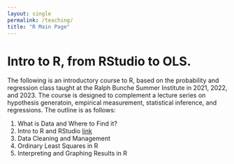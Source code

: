 ```yaml
---
layout: single
permalink: /teaching/
title: "R Main Page"
---
```



# Intro to R, from RStudio to OLS. 

The following is an introductory course to R, based on the probability and regression class taught at the Ralph Bunche Summer Institute in 2021, 2022, and 2023. The course is designed to complement a lecture series on hypothesis generatoin, empirical measurement, statistical inference, and regressions. The outline is as follows:

1. What is Data and Where to Find it?
2. Intro to R and RStudio [link](lab2.html)
3. Data Cleaning and Management
4. Ordinary Least Squares in R
5. Interpreting and Graphing Results in R


<!-- 
Teaching
Research plays a central role in my teaching as students improve their analytical skills and master the tools of data analysis through hands-on experience. I have taught undergraduate courses on political violence and statistical methodology. While at UNC, I taught the graduate statistics lab for Advanced Topics in Political Data Science, where my work was recognized by the Political Science Department’s Earle Wallace Award for Graduate Student Teaching. I also served as a teaching assistant for courses in international relations and American politics at UNC, in addition to the ICPSR Summer Program where I was a teaching assistant for a course on Bayesian modeling in the social sciences. I am also a certified instructor with The Carpentries, which develops evidence-based methods for teaching “essential data and computational skills for conducting efficient, open, and reproducible research.”

You can view my teaching portfolio here. You can find a selection of my teaching materials, including all of the labs from Advanced Topics in Political Data Science, here. --> 